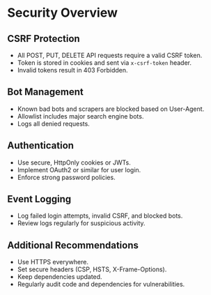 # Security Overview

## CSRF Protection
- All POST, PUT, DELETE API requests require a valid CSRF token.
- Token is stored in cookies and sent via `x-csrf-token` header.
- Invalid tokens result in 403 Forbidden.

## Bot Management
- Known bad bots and scrapers are blocked based on User-Agent.
- Allowlist includes major search engine bots.
- Logs all denied requests.

## Authentication
- Use secure, HttpOnly cookies or JWTs.
- Implement OAuth2 or similar for user login.
- Enforce strong password policies.

## Event Logging
- Log failed login attempts, invalid CSRF, and blocked bots.
- Review logs regularly for suspicious activity.

## Additional Recommendations
- Use HTTPS everywhere.
- Set secure headers (CSP, HSTS, X-Frame-Options).
- Keep dependencies updated.
- Regularly audit code and dependencies for vulnerabilities.